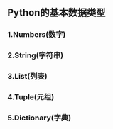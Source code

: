 ## Python的基本数据类型
### 1.Numbers(数字)

### 2.String(字符串)

### 3.List(列表)

### 4.Tuple(元组)

### 5.Dictionary(字典)

